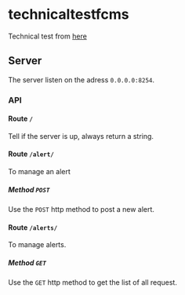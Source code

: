 # technicaltestfcms

Technical test from [here](https://gist.github.com/rbretecher-fcms/9e10fbc8418cf7b52c0bc22bd4c2af83)

## Server

The server listen on the adress `0.0.0.0:8254`.

### API

#### Route `/`

Tell if the server is up, always return a string.

#### Route `/alert/`

To manage an alert

##### Method `POST`

Use the `POST` http method to post a new alert.

#### Route `/alerts/`

To manage alerts.

##### Method `GET`

Use the `GET` http method to get the list of all request.
